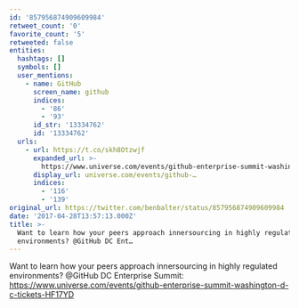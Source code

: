 ```yaml
---
id: '857956874909609984'
retweet_count: '0'
favorite_count: '5'
retweeted: false
entities:
  hashtags: []
  symbols: []
  user_mentions:
    - name: GitHub
      screen_name: github
      indices:
        - '86'
        - '93'
      id_str: '13334762'
      id: '13334762'
  urls:
    - url: https://t.co/skh8Otzwjf
      expanded_url: >-
        https://www.universe.com/events/github-enterprise-summit-washington-d-c-tickets-HF17YD
      display_url: universe.com/events/github-…
      indices:
        - '116'
        - '139'
original_url: https://twitter.com/benbalter/status/857956874909609984
date: '2017-04-28T13:57:13.000Z'
title: >-
  Want to learn how your peers approach innersourcing in highly regulated
  environments? @GitHub DC Ent…
---
```


Want to learn how your peers approach innersourcing in highly regulated environments? @GitHub DC Enterprise Summit: https://www.universe.com/events/github-enterprise-summit-washington-d-c-tickets-HF17YD